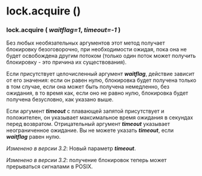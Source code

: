 # lock.acquire \(\)

### lock.acquire \( _waitflag=1_, _timeout=-1_ \)

Без любых необязательных аргументов этот метод получает блокировку безоговорочно, при необходимости ожидая, пока она не будет освобождена другим потоком \(только один поток может получить блокировку - это причина их существования\).

Если присутствует целочисленный аргумент _**waitflag**_, действие зависит от его значения: если он равен нулю, блокировка будет получена только в том случае, если она может быть получена немедленно, без ожидания, в то время как, если оно не равно нулю, блокировка будет получена безусловно, как указано выше.

Если аргумент _**timeout**_ с плавающей запятой присутствует и положителен, он указывает максимальное время ожидания в секундах перед возвратом. Отрицательный аргумент _**timeout**_ указывает неограниченное ожидание. Вы не можете указать _**timeout**_, если _**waitflag**_ равен нулю.

_Изменено в версии 3.2_: Новый параметр _**timeout**_.

_Изменено в версии 3.2_: получение блокировок теперь может прерываться сигналами в POSIX.

